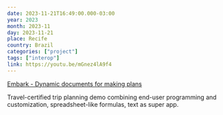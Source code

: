 ```yaml
---
date: 2023-11-21T16:49:00.000-03:00
year: 2023
month: 2023-11
day: 2023-11-21
place: Recife
country: Brazil
categories: ["project"]
tags: ["interop"]
link: https://youtu.be/mGnez4lA9f4
---
```

[Embark - Dynamic documents for making plans](https://youtu.be/mGnez4lA9f4)

Travel-certified trip planning demo combining end-user programming and customization, spreadsheet-like formulas, text as super app.

